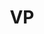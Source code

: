 ---
layout: categories
title: VP
category: virtualProd
categoryTitle: Virtual Production
categoryIMG: ../imgs/VirtualProduction/DMXCollage.png
---